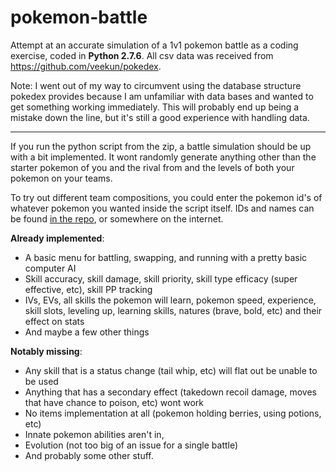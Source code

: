 pokemon-battle
==============

Attempt at an accurate simulation of a 1v1 pokemon battle as a coding exercise, coded in **Python 2.7.6**. 
All csv data was received from https://github.com/veekun/pokedex.

Note: I went out of my way to circumvent using the database structure pokedex provides because I am unfamiliar with data bases and
wanted to get something working immediately. This will probably end up being a mistake down the line, but it's still a good experience
with handling data.

----

If you run the python script from the zip, a battle simulation should be up with a bit implemented. 
It wont randomly generate anything other than the starter pokemon of you and the rival from and the levels of both your pokemon on your teams. 

To try out different team compositions, you could enter the pokemon id's of whatever pokemon you wanted inside the script itself.
IDs and names can be found [in the repo](pokemon%20data/pokemon.csv), or somewhere on the internet.

**Already implemented**:
- A basic menu for battling, swapping, and running with a pretty basic computer AI
- Skill accuracy, skill damage, skill priority, skill type efficacy (super effective, etc), skill PP tracking
- IVs, EVs, all skills the pokemon will learn, pokemon speed, experience, skill slots, leveling up, learning skills, natures (brave, bold, etc) and their effect on stats
- And maybe a few other things
 
**Notably missing**:
- Any skill that is a status change (tail whip, etc) will flat out be unable to be used
- Anything that has a secondary effect (takedown recoil damage, moves that have chance to poison, etc) wont work
- No items implementation at all (pokemon holding berries, using potions, etc)
- Innate pokemon abilities aren't in,
- Evolution (not too big of an issue for a single battle)
- And probably some other stuff.